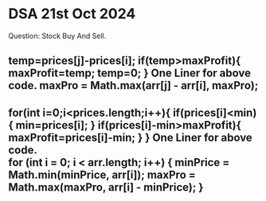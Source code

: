 # DSA 21st Oct 2024
Question: Stock Buy And Sell. 

temp=prices[j]-prices[i];
if(temp>maxProfit){
   maxProfit=temp;
   temp=0;
}
One Liner for above code. 
maxPro = Math.max(arr[j] - arr[i], maxPro);
----------------------------------------------------
for(int i=0;i<prices.length;i++){
           if(prices[i]<min){
            min=prices[i];
           }
           if(prices[i]-min>maxProfit){
            maxProfit=prices[i]-min;
           }
        }
One Liner for above code.         
for (int i = 0; i < arr.length; i++) {
      minPrice = Math.min(minPrice, arr[i]);
      maxPro = Math.max(maxPro, arr[i] - minPrice);
  }
----------------------------------------------------  
